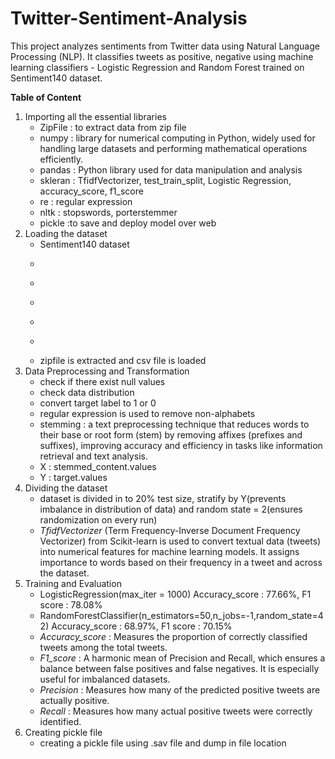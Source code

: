# Twitter-Sentiment-Analysis
This project analyzes sentiments from Twitter data using Natural Language Processing (NLP). It classifies tweets as positive, negative using machine learning classifiers - Logistic Regression and Random Forest trained on Sentiment140 dataset.

**Table of Content**

1. Importing all the essential libraries
    - ZipFile : to extract data from zip file
    - numpy : library for numerical computing in Python, widely used for handling large datasets and performing mathematical operations efficiently.
    - pandas : Python library used for data manipulation and analysis
    - skleran : TfidfVectorizer, test_train_split, Logistic Regression, accuracy_score, f1_score
    - re : regular expression
    - nltk : stopswords, porterstemmer
    - pickle :to save and deploy model over web
2. Loading the dataset
    - Sentiment140 dataset
    - ```pip install kaggle
    - ```!mkdir -p ~/.kaggle
    - ```!cp kaggle.json ~/.kaggle/
    - ```!chmod 600 ~/.kaggle/kaggle.json
    - ```!kaggle datasets download -d kazanova/sentiment140
    - zipfile is extracted and csv file is loaded
3. Data Preprocessing and Transformation
    - check if there exist null values
    - check data distribution
    - convert target label to 1 or 0
    - regular expression is used to remove non-alphabets
    - stemming : a text preprocessing technique that reduces words to their base or root form (stem) by removing affixes (prefixes and suffixes), improving accuracy and efficiency in tasks like information retrieval and text analysis.
    - X : stemmed_content.values
    - Y : target.values
4. Dividing the dataset
    - dataset is divided in to 20% test size, stratify by Y(prevents imbalance in distribution of data) and random state = 2(ensures randomization on every run)
    - _TfidfVectorizer_ (Term Frequency-Inverse Document Frequency Vectorizer) from Scikit-learn is used to convert textual data (tweets) into numerical features for machine learning models. It assigns importance to words based on their frequency in a tweet and across the dataset.
5. Training and Evaluation
    - LogisticRegression(max_iter = 1000) Accuracy_score : 77.66%, F1 score : 78.08%
    - RandomForestClassifier(n_estimators=50,n_jobs=-1,random_state=42) Accuracy_score : 68.97%, F1 score : 70.15%
    - _Accuracy_score_ : Measures the proportion of correctly classified tweets among the total tweets.
    - _F1_score_ : A harmonic mean of Precision and Recall, which ensures a balance between false positives and false negatives. It is especially useful for imbalanced datasets.
    - _Precision_ : Measures how many of the predicted positive tweets are actually positive.
    - _Recall_ : Measures how many actual positive tweets were correctly identified.
7. Creating pickle file
   - creating a pickle file using .sav file and dump in file location
